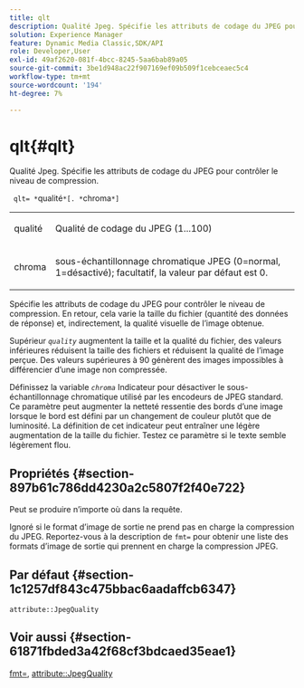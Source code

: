 ```yaml
---
title: qlt
description: Qualité Jpeg. Spécifie les attributs de codage du JPEG pour contrôler le niveau de compression.
solution: Experience Manager
feature: Dynamic Media Classic,SDK/API
role: Developer,User
exl-id: 49af2620-081f-4bcc-8245-5aa6bab89a05
source-git-commit: 3be1d948ac22f907169ef09b509f1cebceaec5c4
workflow-type: tm+mt
source-wordcount: '194'
ht-degree: 7%

---
```


# qlt{#qlt}

Qualité Jpeg. Spécifie les attributs de codage du JPEG pour contrôler le niveau de compression.

` qlt= *`qualité`*[. *`chroma`*]`

<table id="simpletable_A245B6A3D2374A6A89DE63A5621CFEC0"> 
 <tr class="strow"> 
  <td class="stentry"> <p> <span class="varname"> qualité </span> </p> </td> 
  <td class="stentry"> <p>Qualité de codage du JPEG (1...100) </p> </td> 
 </tr> 
 <tr class="strow"> 
  <td class="stentry"> <p> <span class="varname"> chroma </span> </p> </td> 
  <td class="stentry"> <p>sous-échantillonnage chromatique JPEG (0=normal, 1=désactivé); facultatif, la valeur par défaut est 0. </p> </td> 
 </tr> 
</table>

Spécifie les attributs de codage du JPEG pour contrôler le niveau de compression. En retour, cela varie la taille du fichier (quantité des données de réponse) et, indirectement, la qualité visuelle de l’image obtenue.

Supérieur *`quality`* augmentent la taille et la qualité du fichier, des valeurs inférieures réduisent la taille des fichiers et réduisent la qualité de l’image perçue. Des valeurs supérieures à 90 génèrent des images impossibles à différencier d’une image non compressée.

Définissez la variable *`chroma`* Indicateur pour désactiver le sous-échantillonnage chromatique utilisé par les encodeurs de JPEG standard. Ce paramètre peut augmenter la netteté ressentie des bords d’une image lorsque le bord est défini par un changement de couleur plutôt que de luminosité. La définition de cet indicateur peut entraîner une légère augmentation de la taille du fichier. Testez ce paramètre si le texte semble légèrement flou.

## Propriétés {#section-897b61c786dd4230a2c5807f2f40e722}

Peut se produire n’importe où dans la requête.

Ignoré si le format d’image de sortie ne prend pas en charge la compression du JPEG. Reportez-vous à la description de `fmt=` pour obtenir une liste des formats d’image de sortie qui prennent en charge la compression JPEG.

## Par défaut {#section-1c1257df843c475bbac6aadaffcb6347}

`attribute::JpegQuality`

## Voir aussi {#section-61871fbded3a42f68cf3bdcaed35eae1}

[fmt=](../../../../../ir-api/http-protocol/image-rendering-api-ref/c-ir-http-protocol-ref/c-ir-http-protocol-command-reference/r-ir-fmt.md#reference-4c743f67d56b47c5b774fcc900ff758c), [attribute::JpegQuality](../../../../../ir-api/material-cat/image-rendering-api-ref/c-ir-material-catalog/c-ir-attributes-reference/r-ir-jpegquality.md#reference-d86fc5ad18bb436891efdbe1f98fea50)
